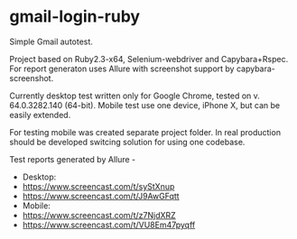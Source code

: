 # gmail-login-ruby
Simple Gmail autotest.

Project based on Ruby2.3-x64, Selenium-webdriver and Capybara+Rspec.
For report generaton uses Allure with screenshot support by capybara-screenshot.

Currently desktop test written only for Google Chrome, tested on v. 64.0.3282.140 (64-bit).
Mobile test use one device, iPhone X, but can be easily extended.

For testing mobile was created separate project folder. In real production should be
developed switcing solution for using one codebase.

Test reports generated by Allure -
* Desktop:
* https://www.screencast.com/t/syStXnup
* https://www.screencast.com/t/J9AwGFqtt
* Mobile:
* https://www.screencast.com/t/z7NjdXRZ
* https://www.screencast.com/t/VU8Em47pyqff
